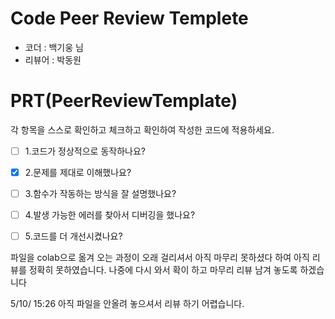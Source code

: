 
# Code Peer Review Templete
- 코더 :  백기웅 님
- 리뷰어 :  박동원


# PRT(PeerReviewTemplate)
각 항목을 스스로 확인하고 체크하고 확인하여 작성한 코드에 적용하세요.
- [ ] 1.코드가 정상적으로 동작하나요?
- [x] 2.문제를 제대로 이해했나요?
- [ ] 3.함수가 작동하는 방식을 잘 설명했나요?
- [ ] 4.발생 가능한 에러를 찾아서 디버깅을 했나요?
- [ ] 5.코드를 더 개선시켰나요?



 파일을 colab으로 옮겨 오는 과정이 오래 걸리셔서 아직 마무리 못하셨다 하여 아직 리뷰를 정확히 못하였습니다.
 나중에 다시 와서 확이 하고 마무리 리뷰 남겨 놓도록 하겠습니다
 
 5/10/ 15:26 
 아직 파일을 안올려 놓으셔서 리뷰 하기 어렵습니다.
 

